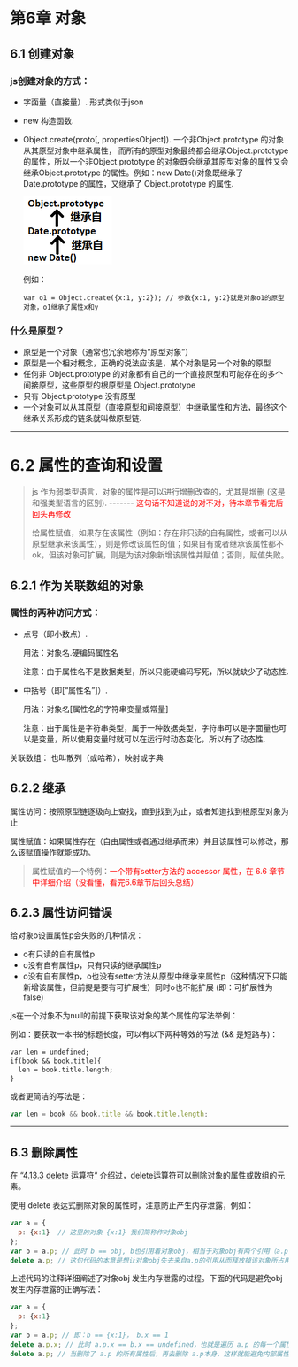 # 第6章 对象

## 6.1 创建对象

### js创建对象的方式：

- 字面量（直接量）. 形式类似于json

- new 构造函数.

- Object.create(proto[, propertiesObject]). 一个非Object.prototype 的对象从其原型对象中继承属性， 而所有的原型对象最终都会继承Object.prototype 的属性，所以一个非Object.prototype 的对象既会继承其原型对象的属性又会继承Object.prototype 的属性。例如：new Date()对象既继承了 Date.prototype 的属性，又继承了 Object.prototype 的属性.

  ![](../img_jsDG/chapter6/example_prototype_property_inherit.png)

  例如：

  ```
  var o1 = Object.create({x:1, y:2}); // 参数{x:1, y:2}就是对象o1的原型对象，o1继承了属性x和y
  ```




### 什么是原型？

- 原型是一个对象（通常也冗余地称为“原型对象”）
- 原型是一个相对概念，正确的说法应该是，某个对象是另一个对象的原型
- 任何非 Object.prototype 的对象都有自己的一个直接原型和可能存在的多个间接原型，这些原型的根原型是 Object.prototype
- 只有 Object.prototype 没有原型
- 一个对象可以从其原型（直接原型和间接原型）中继承属性和方法，最终这个继承关系形成的链条就叫做原型链.


---

# 6.2 属性的查询和设置

> js 作为弱类型语言，对象的属性是可以进行增删改查的，尤其是增删 (这是和强类型语言的区别). ------- <font color="red">这句话不知道说的对不对，待本章节看完后回头再修改</font>
>
> 给属性赋值，如果存在该属性（例如：存在非只读的自有属性，或者可以从原型继承来该属性），则是修改该属性的值；如果自有或者继承该属性都不ok，但该对象可扩展，则是为该对象新增该属性并赋值；否则，赋值失败。

## 6.2.1 作为关联数组的对象

### 属性的两种访问方式：

- 点号（即小数点）.

  用法：对象名.硬编码属性名

  注意：由于属性名不是数据类型，所以只能硬编码写死，所以就缺少了动态性.

- 中括号（即[“属性名”]）.

  用法：对象名[属性名的字符串变量或常量]

  注意：由于属性是字符串类型，属于一种数据类型，字符串可以是字面量也可以是变量，所以使用变量时就可以在运行时动态变化，所以有了动态性.

关联数组： 也叫散列（或哈希），映射或字典

## 6.2.2 继承

属性访问：按照原型链逐级向上查找，直到找到为止，或者知道找到根原型对象为止

属性赋值：如果属性存在（自由属性或者通过继承而来）并且该属性可以修改，那么该赋值操作就能成功。

> 属性赋值的一个特例：<font color="red">一个带有setter方法的 accessor 属性，在 6.6 章节中详细介绍（没看懂，看完6.6章节后回头总结）</font>

## 6.2.3 属性访问错误

给对象o设置属性p会失败的几种情况：

- o有只读的自有属性p
- o没有自有属性p，只有只读的继承属性p
- o没有自有属性p，o也没有setter方法从原型中继承来属性p（这种情况下只能新增该属性，但前提是要有可扩展性）同时o也不能扩展 (即：可扩展性为false)

js在一个对象不为null的前提下获取该对象的某个属性的写法举例：

例如：要获取一本书的标题长度，可以有以下两种等效的写法 (&& 是短路与)：

```
var len = undefined;
if(book && book.title){
  len = book.title.length;
}
```

或者更简洁的写法是： 

```js
var len = book && book.title && book.title.length;
```

---

## 6.3 删除属性

在 [“4.13.3  delete 运算符“](/jsDG_chapter4_表达式和运算符.md) 介绍过，delete运算符可以删除对象的属性或数组的元素。

使用 delete 表达式删除对象的属性时，注意防止产生内存泄露，例如：

```js
var a = {
  p: {x:1}  // 这里的对象 {x:1} 我们简称作对象obj
};
var b = a.p; // 此时 b == obj, b也引用着对象obj，相当于对象obj有两个引用（a.p 和 b）
delete a.p; // 这句代码的本意是想让对象obj失去来自a.p的引用从而释放掉该对象所占用的内存，但是由于它还存在另一个引用b, 从而导致对象obj在内存中占用的空间并未得到释放，而我们执行这句delete代码的本意也是不想再继续使用该对象obj了，但是实际上经过delete后该对象依然没有被释放，就相当于被泄露到内存中了。所以要想避免这种问题，就还需要把 b对它的引用给删除，可以再执行 delete b.x即可，但是这种解决办法不够直观，所以一个好的习惯是，先删除a.p.x(即：先删除a.p自己的所有属性),然后再去删除 a.p 本身。
```

上述代码的注释详细阐述了对象obj 发生内存泄露的过程。下面的代码是避免obj 发生内存泄露的正确写法：

```js
var a = {
  p: {x:1}
};
var b = a.p; // 即：b == {x:1}， b.x == 1
delete a.p.x; // 此时 a.p.x == b.x == undefined，也就是遍历 a.p 的每一个属性并依次删除，当内部属性较多时，可以使用for循环遍历并删除
delete a.p; // 当删除了 a.p 的所有属性后，再去删除 a.p本身，这样就能避免内部属性所引用的对象的内存泄露
```



